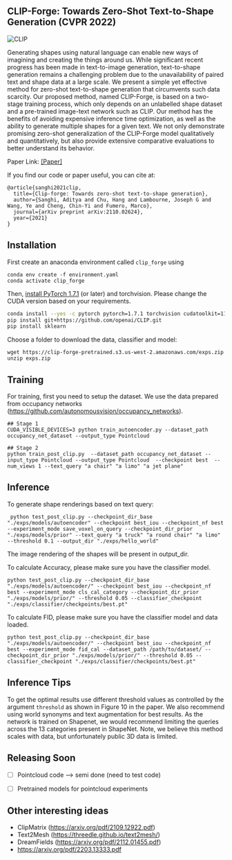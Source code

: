 

## CLIP-Forge: Towards Zero-Shot Text-to-Shape Generation (CVPR 2022)  

![CLIP](/images/main.png)

Generating shapes using natural language can enable new ways of imagining and creating the things around us. While significant recent progress has been made in text-to-image generation, text-to-shape generation remains a challenging problem due to the unavailability of paired text and shape data at a large scale. We present a simple yet effective method for zero-shot text-to-shape generation that circumvents such data scarcity. Our proposed method, named CLIP-Forge, is based on a two-stage training process, which only depends on an unlabelled shape dataset and a pre-trained image-text network such as CLIP. Our method has the benefits of avoiding expensive inference time optimization, as well as the ability to generate multiple shapes for a given text. We not only demonstrate promising zero-shot generalization of the CLIP-Forge model qualitatively and quantitatively, but also provide extensive comparative evaluations to better understand its behavior.

Paper Link: [[Paper]](https://arxiv.org/pdf/2110.02624.pdf)

If you find our code or paper useful, you can cite at:

    @article{sanghi2021clip,
      title={Clip-forge: Towards zero-shot text-to-shape generation},
      author={Sanghi, Aditya and Chu, Hang and Lambourne, Joseph G and Wang, Ye and Cheng, Chin-Yi and Fumero, Marco},
      journal={arXiv preprint arXiv:2110.02624},
      year={2021}
    }

## Installation

First create an anaconda environment called `clip_forge` using
```
conda env create -f environment.yaml
conda activate clip_forge
```

Then, [install PyTorch 1.7.1](https://pytorch.org/get-started/locally/) (or later) and torchvision. Please change the CUDA version based on your requirements. 

```bash
conda install --yes -c pytorch pytorch=1.7.1 torchvision cudatoolkit=11.0
pip install git+https://github.com/openai/CLIP.git
pip install sklearn
```

Choose a folder to download the data, classifier and model: 
```
wget https://clip-forge-pretrained.s3.us-west-2.amazonaws.com/exps.zip
unzip exps.zip
```

## Training

For training, first you need to setup the dataset. We use the data prepared from occupancy networks (https://github.com/autonomousvision/occupancy_networks).
```
## Stage 1
CUDA_VISIBLE_DEVICES=3 python train_autoencoder.py --dataset_path occupancy_net_dataset --output_type Pointcloud 
 
## Stage 2
python train_post_clip.py  --dataset_path occupancy_net_dataset --input_type Pointcloud --output_type Pointcloud  --checkpoint best  --num_views 1 --text_query "a chair" "a limo" "a jet plane"
```


## Inference

To generate shape renderings based on text query:
```
 python test_post_clip.py --checkpoint_dir_base "./exps/models/autoencoder" --checkpoint best_iou --checkpoint_nf best --experiment_mode save_voxel_on_query --checkpoint_dir_prior "./exps/models/prior" --text_query "a truck" "a round chair" "a limo" --threshold 0.1 --output_dir "./exps/hello_world"
```

The image rendering of the shapes will be present in output_dir. 

To calculate Accuracy, please make sure you have the classifier model. 
```
python test_post_clip.py --checkpoint_dir_base "./exps/models/autoencoder/" --checkpoint best_iou --checkpoint_nf best --experiment_mode cls_cal_category --checkpoint_dir_prior "./exps/models/prior/" --threshold 0.05 --classifier_checkpoint "./exps/classifier/checkpoints/best.pt"
```
To calculate FID, please make sure you have the classifier model and data loaded.
```
python test_post_clip.py --checkpoint_dir_base "./exps/models/autoencoder/" --checkpoint best_iou --checkpoint_nf best --experiment_mode fid_cal --dataset_path /path/to/dataset/ --checkpoint_dir_prior "./exps/models/prior/" --threshold 0.05 --classifier_checkpoint "./exps/classifier/checkpoints/best.pt"
```

## Inference Tips 

To get the optimal results use different threshold values as controlled by the argument `threshold` as shown in Figure 10 in the paper. We also recommend using world synonyms and text augmentation for best results. As the network is trained on Shapenet, we would recommend limiting the queries across the 13 categories present in ShapeNet. Note, we believe this method scales with data, but unfortunately public 3D data is limited. 



## Releasing Soon 

- [ ] Pointcloud code --> semi done (need to test code)
- [ ] Pretrained models for pointcloud experiments 



## Other interesting ideas 

- ClipMatrix (https://arxiv.org/pdf/2109.12922.pdf)
- Text2Mesh (https://threedle.github.io/text2mesh/)
- DreamFields (https://arxiv.org/pdf/2112.01455.pdf)
- https://arxiv.org/pdf/2203.13333.pdf







